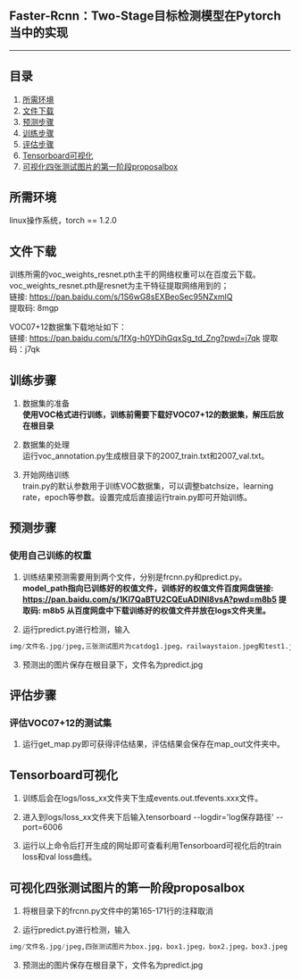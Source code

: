 ## Faster-Rcnn：Two-Stage目标检测模型在Pytorch当中的实现
---

## 目录
1. [所需环境](#所需环境)
2. [文件下载](#文件下载)
3. [预测步骤](#预测步骤)
4. [训练步骤](#训练步骤)
5. [评估步骤](#评估步骤)
6. [Tensorboard可视化](#tensorboard可视化)
7. [可视化四张测试图片的第一阶段proposalbox](#可视化四张测试图片的第一阶段proposalbox)
 

## 所需环境
linux操作系统，torch == 1.2.0

## 文件下载
训练所需的voc_weights_resnet.pth主干的网络权重可以在百度云下载。  
voc_weights_resnet.pth是resnet为主干特征提取网络用到的；    
链接: https://pan.baidu.com/s/1S6wG8sEXBeoSec95NZxmlQ      
提取码: 8mgp    

VOC07+12数据集下载地址如下：  
链接: https://pan.baidu.com/s/1fXg-h0YDihGqxSg_td_Zng?pwd=j7qk
提取码：j7qk

## 训练步骤
1. 数据集的准备   
**使用VOC格式进行训练，训练前需要下载好VOC07+12的数据集，解压后放在根目录**  

2. 数据集的处理   
运行voc_annotation.py生成根目录下的2007_train.txt和2007_val.txt。   

3. 开始网络训练   
train.py的默认参数用于训练VOC数据集，可以调整batchsize，learning rate，epoch等参数。设置完成后直接运行train.py即可开始训练。   

## 预测步骤 
### 使用自己训练的权重
1.  训练结果预测需要用到两个文件，分别是frcnn.py和predict.py。
**model_path指向已训练好的权值文件，训练好的权值文件百度网盘链接: https://pan.baidu.com/s/1Kl7QaBTU2CQEuADINl8vsA?pwd=m8b5 提取码: m8b5 
从百度网盘中下载训练好的权值文件并放在logs文件夹里。**  

2. 运行predict.py进行检测，输入  
```python
img/文件名.jpg/jpeg,三张测试图片为catdog1.jpeg，railwaystaion.jpeg和test1.jpg
```  

3. 预测出的图片保存在根目录下，文件名为predict.jpg

## 评估步骤 
### 评估VOC07+12的测试集
1. 运行get_map.py即可获得评估结果，评估结果会保存在map_out文件夹中。

## Tensorboard可视化
1. 训练后会在logs/loss_xx文件夹下生成events.out.tfevents.xxx文件。

2. 进入到logs/loss_xx文件夹下后输入tensorboard --logdir='log保存路径' --port=6006

3. 运行以上命令后打开生成的网址即可查看利用Tensorboard可视化后的train loss和val loss曲线。

## 可视化四张测试图片的第一阶段proposalbox
1. 将根目录下的frcnn.py文件中的第165-171行的注释取消

2. 运行predict.py进行检测，输入  
```python
img/文件名.jpg/jpeg,四张测试图片为box.jpg，box1.jpeg，box2.jpeg，box3.jpeg
```  

3. 预测出的图片保存在根目录下，文件名为predict.jpg